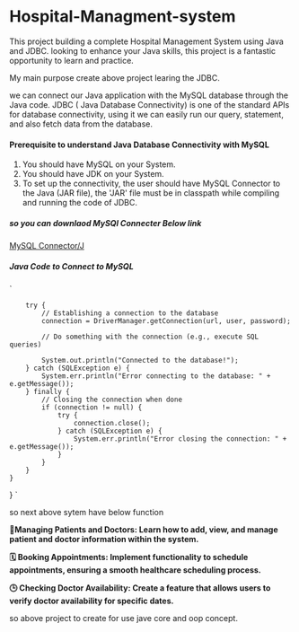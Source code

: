 # Hospital-Managment-system

This project building a complete Hospital Management System using Java and JDBC.  looking to enhance your Java skills, this project is a fantastic opportunity to learn and practice.

My main purpose create above project learing the JDBC.

we can connect our Java application with the MySQL database through the Java code. JDBC ( Java Database Connectivity) is one of the standard APIs for database connectivity, using it we can easily run our query, statement, and also fetch data from the database.

#### Prerequisite to understand Java Database Connectivity with MySQL
1. You should have MySQL on your System.
2. You should have JDK on your System.
3. To set up the connectivity, the user should have MySQL Connector to the Java (JAR file),
   the 'JAR' file must be in classpath while compiling and running the code of JDBC.

##### so you can downlaod MySQl Connecter Below link
[MySQL Connector/J](https://dev.mysql.com/downloads/connector/j/?os=26)

##### Java Code to Connect to MySQL
`

        try {
            // Establishing a connection to the database
            connection = DriverManager.getConnection(url, user, password);

            // Do something with the connection (e.g., execute SQL queries)

            System.out.println("Connected to the database!");
        } catch (SQLException e) {
            System.err.println("Error connecting to the database: " + e.getMessage());
        } finally {
            // Closing the connection when done
            if (connection != null) {
                try {
                    connection.close();
                } catch (SQLException e) {
                    System.err.println("Error closing the connection: " + e.getMessage());
                }
            }
        }
    }
}
`

so next above sytem have below function

**🏥Managing Patients and Doctors: Learn how to add, view, and manage patient and doctor information within the system.**

**🗓 **Booking** Appointments: Implement functionality to schedule appointments, ensuring a smooth healthcare scheduling process.**

**🕒 Checking Doctor Availability: Create a feature that allows users to verify doctor availability for specific dates.**

so above project to create for use jave core and oop concept.